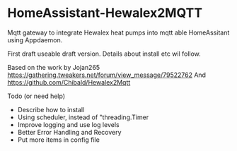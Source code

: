 # HomeAssistant-Hewalex2MQTT
Mqtt gateway to integrate Hewalex heat pumps into mqtt able HomeAssitant using Appdaemon.


First draft useable draft version.  Details about install etc wil follow.

Based on the work by Jojan265  https://gathering.tweakers.net/forum/view_message/79522762
And https://github.com/Chibald/Hewalex2Mqtt


Todo (or need help)
  - Describe how to install 
  - Using scheduler, instead of "threading.Timer
  - Improve logging and use log levels
  - Better Error Handling and Recovery
  - Put more items in config file

    
